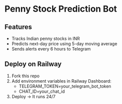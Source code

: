 # Penny Stock Prediction Bot

## Features
- Tracks Indian penny stocks in INR
- Predicts next-day price using 5-day moving average
- Sends alerts every 6 hours to Telegram

## Deploy on Railway
1. Fork this repo
2. Add environment variables in Railway Dashboard:
   - TELEGRAM_TOKEN=your_telegram_bot_token
   - CHAT_ID=your_chat_id
3. Deploy → It runs 24/7
